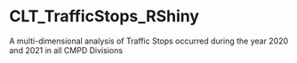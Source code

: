 # CLT_TrafficStops_RShiny
A multi-dimensional analysis of Traffic Stops occurred during the year 2020 and 2021 in all CMPD Divisions 
